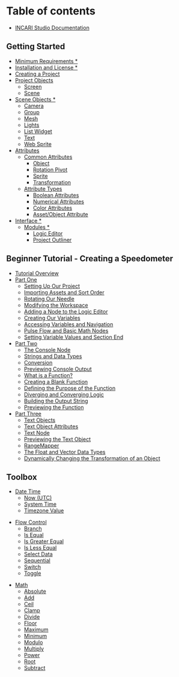 # Table of contents

* [INCARI Studio Documentation](README.md)

## Getting Started

* [Minimum Requirements \*](getting-started/requirements.md)
* [Installation and License \*](getting-started/installation.md)
* [Creating a Project](getting-started/creating-a-project.md)
* [Project Objects](getting-started/project-objects/README.md)
  * [Screen](getting-started/project-objects/screen.md)
  * [Scene](getting-started/project-objects/scene.md)
* [Scene Objects \*](getting-started/scene-objects/README.md)
  * [Camera](getting-started/scene-objects/camera.md)
  * [Group](getting-started/scene-objects/group.md)
  * [Mesh](getting-started/scene-objects/mesh.md)
  * [Lights](getting-started/scene-objects/lights.md)
  * [List Widget](getting-started/scene-objects/list-widget.md)
  * [Text](getting-started/scene-objects/text.md)
  * [Web Sprite](getting-started/scene-objects/web-sprite.md)
* [Attributes](getting-started/attributes/README.md)
  * [Common Attributes](getting-started/attributes/common-attributes/README.md)
    * [Object](getting-started/attributes/common-attributes/object.md)
    * [Rotation Pivot](getting-started/attributes/common-attributes/rotation-pivot.md)
    * [Sprite](getting-started/attributes/common-attributes/sprite.md)
    * [Transformation](getting-started/attributes/common-attributes/transformation.md)
  * [Attribute Types](getting-started/attributes/attribute-types/README.md)
    * [Boolean Attributes](getting-started/attributes/attribute-types/boolean-attributes.md)
    * [Numerical Attributes](getting-started/attributes/attribute-types/numerical-attributes.md)
    * [Color Attributes](getting-started/attributes/attribute-types/color-attributes.md)
    * [Asset/Object Attribute](getting-started/attributes/attribute-types/asset-object-attribute.md)
* [Interface \*](getting-started/interface/README.md)
  * [Modules \*](getting-started/interface/managers-editors-and-outliners/README.md)
    * [Logic Editor](getting-started/interface/managers-editors-and-outliners/logic-editor.md)
    * [Project Outliner](getting-started/interface/managers-editors-and-outliners/project-outliner.md)

## Beginner Tutorial - Creating a Speedometer

* [Tutorial Overview](beginner-tutorial-creating-a-speedometer/tutorial-overview.md)
* [Part One](beginner-tutorial-creating-a-speedometer/part-one/README.md)
  * [Setting Up Our Project](beginner-tutorial-creating-a-speedometer/part-one/setting-up-our-project.md)
  * [Importing Assets and Sort Order](beginner-tutorial-creating-a-speedometer/part-one/importing-assets.md)
  * [Rotating Our Needle](beginner-tutorial-creating-a-speedometer/part-one/rotating-our-needle.md)
  * [Modifying the Workspace](beginner-tutorial-creating-a-speedometer/part-one/modifying-the-workspace.md)
  * [Adding a Node to the Logic Editor](beginner-tutorial-creating-a-speedometer/part-one/adding-a-node-to-the-logic-editor.md)
  * [Creating Our Variables](beginner-tutorial-creating-a-speedometer/part-one/creating-our-variables.md)
  * [Accessing Variables and Navigation](beginner-tutorial-creating-a-speedometer/part-one/accessing-variables-and-navigation.md)
  * [Pulse Flow and Basic Math Nodes](beginner-tutorial-creating-a-speedometer/part-one/pulse-flow-and-basic-math-nodes.md)
  * [Setting Variable Values and Section End](beginner-tutorial-creating-a-speedometer/part-one/setting-variable-values-and-section-end.md)
* [Part Two](beginner-tutorial-creating-a-speedometer/part-two/README.md)
  * [The Console Node](beginner-tutorial-creating-a-speedometer/part-two/using-console-to-debug.md)
  * [Strings and Data Types](beginner-tutorial-creating-a-speedometer/part-two/strings-and-data-types.md)
  * [Conversion](beginner-tutorial-creating-a-speedometer/part-two/conversion.md)
  * [Previewing Console Output](beginner-tutorial-creating-a-speedometer/part-two/previewing-console-output.md)
  * [What is a Function?](beginner-tutorial-creating-a-speedometer/part-two/creating-a-function.md)
  * [Creating a Blank Function](beginner-tutorial-creating-a-speedometer/part-two/creating-a-blank-function.md)
  * [Defining the Purpose of the Function](beginner-tutorial-creating-a-speedometer/part-two/defining-the-purpose-of-the-function.md)
  * [Diverging and Converging Logic](beginner-tutorial-creating-a-speedometer/part-two/creating-a-function-part-two.md)
  * [Building the Output String](beginner-tutorial-creating-a-speedometer/part-two/building-the-output-string-and-section-end.md)
  * [Previewing the Function](beginner-tutorial-creating-a-speedometer/part-two/previewing-the-function.md)
* [Part Three](beginner-tutorial-creating-a-speedometer/part-three/README.md)
  * [Text Objects](beginner-tutorial-creating-a-speedometer/part-three/text-objects.md)
  * [Text Object Attributes](beginner-tutorial-creating-a-speedometer/part-three/text-object-attributes.md)
  * [Text Node](beginner-tutorial-creating-a-speedometer/part-three/text-node.md)
  * [Previewing the Text Object](beginner-tutorial-creating-a-speedometer/part-three/previewing-the-text-object.md)
  * [RangeMapper](beginner-tutorial-creating-a-speedometer/part-three/rotating-the-needle.md)
  * [The Float and Vector Data Types](beginner-tutorial-creating-a-speedometer/part-three/the-float-and-vector-data-types.md)
  * [Dynamically Changing the Transformation of an Object](beginner-tutorial-creating-a-speedometer/part-three/dynamically-changing-the-transformation-of-an-object.md)

## Toolbox
<!-- * [Binary](logic-editor/toolbox/binary/README.md) -->
  <!-- * [Binary Hex Value](logic-editor/toolbox/binary/binary-hex-value.md) -->
  <!-- * [Merge Binaries](logic-editor/toolbox/binary/merge-binaries.md) -->
<!-- * [Communication](logic-editor/toolbox/communication/README.md) -->
  <!-- * [CAN](logic-editor/toolbox/communication/can/README.md)
    * [CAN Decoder](logic-editor/toolbox/communication/can/can-decoder.md)
    * [CAN Encoder](logic-editor/toolbox/communication/can/can-encoder.md)
    * [CAN Receiver](logic-editor/toolbox/communication/can/can-receiver.md)
    * [CAN Transceiver](logic-editor/toolbox/communication/can/can-transceiver.md)
    * [CAN Transmitter](logic-editor/toolbox/communication/can/can-transmitter.md) -->
* [Date Time](logic-editor/toolbox/datetime/README.md)
  <!-- * [Date Time Formatter](logic-editor/toolbox/datetime/datetime-formatter.md) -->
  * [Now (UTC)](logic-editor/toolbox/datetime/now-utc.md)
  * [System Time](logic-editor/toolbox/datetime/systemtime.md)
  * [Timezone Value](logic-editor/toolbox/datetime/timezone-value.md)
<!-- * [Development](logic-editor/toolbox/development/README.md)
  * [Assert](logic-editor/toolbox/development/assert.md)
  * [Console](logic-editor/toolbox/development/console.md) -->
<!-- * [Events](logic-editor/toolbox/events/README.md) -->
* [Flow Control](logic-editor/toolbox/flow-control/README.md)
  * [Branch](logic-editor/toolbox/flow-control/branch.md)
  <!-- * [Index Switch](logic-editor/toolbox/flow-control/indexswitch.md) -->
  * [Is Equal](logic-editor/toolbox/flow-control/isequal.md)
  * [Is Greater Equal](logic-editor/toolbox/flow-control/isgreaterequal.md)
  * [Is Less Equal](logic-editor/toolbox/flow-control/islessequal.md)
  * [Select Data](logic-editor/toolbox/flow-control/selectdata.md)
  * [Sequential](logic-editor/toolbox/flow-control/sequential.md)
  * [Switch](logic-editor/toolbox/flow-control/switch.md)
  * [Toggle](logic-editor/toolbox/flow-control/toggle.md)
<!-- * [Functions](logic-editor/toolbox/functions.md) -->
<!-- * [INCARI](logic-editor/toolbox/incari/README.md)
  * [ImageSequence](logic-editor/toolbox/incari/imagesequence/README.md)
    * [Pause Image Sequence](logic-editor/toolbox/incari/imagesequence/pause-image-sequence.md)
    * [Play Image Sequence](logic-editor/toolbox/incari/imagesequence/play-image-sequence.md)
    * [Stop Image Sequence](logic-editor/toolbox/incari/imagesequence/stop-image-sequence.md)
  * [List](logic-editor/toolbox/incari/list/README.md)
    * [Generate List](logic-editor/toolbox/incari/list/generate-list.md)
    * [Next List Entry](logic-editor/toolbox/incari/list/next-list-entry.md)
    * [Previous List Entry](logic-editor/toolbox/incari/list/previous-list-entry.md)
    * [Select List Entry](logic-editor/toolbox/incari/list/select-list-entry.md)
    * [Set Active](logic-editor/toolbox/incari/list/set-active.md)
    * [Set Current Index](logic-editor/toolbox/incari/list/set-current-index.md)
  * [Object](logic-editor/toolbox/incari/object/README.md)
    * [Get Alpha](logic-editor/toolbox/incari/object/get-alpha.md)
    * [Get Position](logic-editor/toolbox/incari/object/get-position.md)
    * [Get Rotation](logic-editor/toolbox/incari/object/get-rotation.md)
    * [Get Scale](logic-editor/toolbox/incari/object/get-scale.md)
    * [Get Visibility](logic-editor/toolbox/incari/object/get-visibility.md)
    * [Set Alpha](logic-editor/toolbox/incari/object/set-alpha.md)
    * [Set Position](logic-editor/toolbox/incari/object/set-position.md)
    * [Set Rotation](logic-editor/toolbox/incari/object/set-rotation.md)
    * [Set Scale](logic-editor/toolbox/incari/object/set-scale.md)
    * [Set Text](logic-editor/toolbox/incari/object/set-text.md)
    * [Set Visibility](logic-editor/toolbox/incari/object/set-visibility.md)
  * [Scene](logic-editor/toolbox/incari/scene.md)
  * [Screen](logic-editor/toolbox/incari/screen/README.md)
    * [Get Scene](logic-editor/toolbox/incari/screen/get-scene.md)
    * [Set Scene](logic-editor/toolbox/incari/screen/set-scene.md) -->
* [Math](logic-editor/toolbox/math/README.md)
  * [Absolute](logic-editor/toolbox/math/absolute.md)
  * [Add](logic-editor/toolbox/math/add.md)
  <!-- * [Average](logic-editor/toolbox/math/average.md) -->
  <!-- * [Boolean](logic-editor/toolbox/math/boolean/README.md)
    * [AND](logic-editor/toolbox/math/boolean/and.md)
    * [Boolean Value](logic-editor/toolbox/math/boolean/boolean-value.md)
    * [Negate](logic-editor/toolbox/math/boolean/negate.md)
    * [OR](logic-editor/toolbox/math/boolean/or.md) -->
  * [Ceil](logic-editor/toolbox/math/ceil.md)
  * [Clamp](logic-editor/toolbox/math/clamp.md)
  <!-- * [Decrement](logic-editor/toolbox/math/decrement.md) -->
  * [Divide](logic-editor/toolbox/math/divide.md)
  * [Floor](logic-editor/toolbox/math/floor.md)
  <!-- * [Increment](logic-editor/toolbox/math/increment.md) -->
  <!-- * [Interpolate](logic-editor/toolbox/math/interpolate.md) -->
  <!-- * [Logarithm](logic-editor/toolbox/math/logarithm.md) -->
  <!-- * [Math Constant](logic-editor/toolbox/math/math-constant.md) -->
  * [Maximum](logic-editor/toolbox/math/maximum.md)
  * [Minimum](logic-editor/toolbox/math/minimum.md)
  * [Modulo](logic-editor/toolbox/math/modulo.md)
  * [Multiply](logic-editor/toolbox/math/multiply.md)
  <!-- * [Numeric Value](logic-editor/toolbox/math/numeric-value.md) -->
  * [Power](logic-editor/toolbox/math/power.md)
  <!-- * [Random](logic-editor/toolbox/math/random.md) -->
  <!-- * [Range Mapper](logic-editor/toolbox/math/range-mapper.md) -->
  * [Root](logic-editor/toolbox/math/root.md)
  <!-- * [Rotation Matrix](logic-editor/toolbox/math/rotation-matrix.md) -->
  * [Subtract](logic-editor/toolbox/math/subtract.md)
  <!-- * [Trigonometry](logic-editor/toolbox/math/trigonometry/README.md)
    * [Arc Cosine](logic-editor/toolbox/math/trigonometry/arc-cosine.md)
    * [Arc Sine](logic-editor/toolbox/math/trigonometry/arc-sine.md)
    * [Arc Tangent](logic-editor/toolbox/math/trigonometry/arc-tangent.md)
    * [Cosine](logic-editor/toolbox/math/trigonometry/cosine.md)
    * [Radian-Degree Converter](logic-editor/toolbox/math/trigonometry/radian-degree-converter.md)
    * [Sine](logic-editor/toolbox/math/trigonometry/sine.md)
    * [Tangent](logic-editor/toolbox/math/trigonometry/tangent.md) -->
  <!-- * [Vector Value](logic-editor/toolbox/math/vector-value.md) -->

<!-- * [Data Types \*](logic-editor/data-types/README.md)
  * [Any](logic-editor/data-types/any.md)
  * [Bool](logic-editor/data-types/bool.md)
  * [Byte](logic-editor/data-types/byte.md)
  * [Int](logic-editor/data-types/int.md)
  * [Float](logic-editor/data-types/float.md)
  * [String](logic-editor/data-types/string-1.md)
  * [Binary](logic-editor/data-types/binary.md)
  * [Vector2](logic-editor/data-types/vector2.md)
  * [Vector3](logic-editor/data-types/vector3.md)
  * [Vector4](logic-editor/data-types/vector4.md)
* [Toolbox](logic-editor/toolbox/README.md)
  * [Communication](logic-editor/toolbox/communication.md)
  * [Events](logic-editor/toolbox/events/README.md)
    * [KeyPress](logic-editor/toolbox/events/keypress.md)
    * [KeyRelease](logic-editor/toolbox/events/keyrelease.md)
  * [Flow Control](logic-editor/toolbox/flow-control/README.md)
    * [Relational Expression Nodes](logic-editor/toolbox/flow-control/relational-expression-nodes.md)
    * [Logical Operator Nodes](logic-editor/toolbox/flow-control/logical-operator-nodes.md)
    * [Pulse Flow Nodes](logic-editor/toolbox/flow-control/branch/README.md)
      * [Branch](logic-editor/toolbox/flow-control/branch/branch.md)
      * [SelectData](logic-editor/toolbox/flow-control/branch/selectdata.md)
      * [Sequential](logic-editor/toolbox/flow-control/branch/sequential.md)
      * [Toggle](logic-editor/toolbox/flow-control/branch/toggle.md)
  * [Incari](logic-editor/toolbox/incari.md)
  * [Math](logic-editor/toolbox/math/README.md)
    * [Basic Math Operation Nodes](logic-editor/toolbox/math/basic-math-operation-nodes.md)
    * [Additional Math Operation Nodes](logic-editor/toolbox/math/additional-math-operation-nodes.md)
    * [Advanced Math Nodes](logic-editor/toolbox/math/advanced-math-nodes.md)
  * [String](logic-editor/toolbox/string.md)
  * [Utilities](logic-editor/toolbox/utilities.md)
  * [Web](logic-editor/toolbox/web.md) -->

<!-- ## Toolbox 1.4 -->


